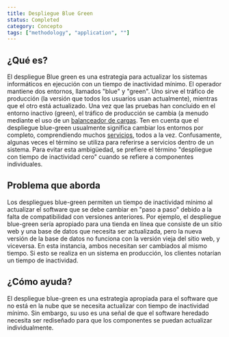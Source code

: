 ```yaml
---
title: Despliegue Blue Green
status: Completed
category: Concepto
tags: ["methodology", "application", ""]
---
```


## ¿Qué es?

El despliegue Blue green es una estrategia para actualizar los sistemas informáticos en ejecución con un tiempo de inactividad mínimo.
El operador mantiene dos entornos, llamados "blue" y "green".
Uno sirve el tráfico de producción (la versión que todos los usuarios usan actualmente), mientras que el otro está actualizado.
Una vez que las pruebas han concluido en el entorno inactivo (green),
el tráfico de producción se cambia (a menudo mediante el uso de un [balanceador de cargas](/es/load-balancer/).
Ten en cuenta que el despliegue blue-green usualmente significa cambiar los entornos por completo, comprendiendo muchos [servicios](/service/), todos a la vez.
Confusamente, algunas veces el término se utiliza para referirse a servicios dentro de un sistema.
Para evitar esta ambigüedad, se prefiere el término "despliegue con tiempo de inactividad cero" cuando se refiere a componentes individuales.

## Problema que aborda

Los despliegues blue-green permiten un tiempo de inactividad mínimo al actualizar el software que se debe cambiar en "paso a paso" debido a la falta de compatibilidad con versiones anteriores.
Por ejemplo, el despliegue blue-green sería apropiado para una tienda en línea
que consiste de un sitio web y una base de datos que necesita ser actualizada,
pero la nueva versión de la base de datos no funciona con la versión vieja del sitio web, y viceversa.
En esta instancia, ambos necesitan ser cambiados al mismo tiempo.
Si esto se realiza en un sistema en producción, los clientes notarían un tiempo de inactividad.

## ¿Cómo ayuda?

El despliegue blue-green es una estrategia apropiada para el software que no está en la nube que se necesita actualizar con tiempo de inactividad mínimo.
Sin embargo, su uso es una señal de que el software heredado necesita ser rediseñado para que los componentes se puedan actualizar individualmente.
